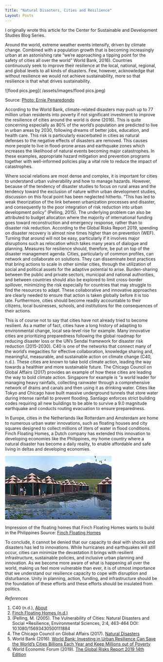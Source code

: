 ```yaml
---
Title: "Natural Disasters, Cities and Resilience"
Layout: Posts
---
```


I originally wrote this article for the Center for Sustainable and Development Studies Blog Series.

Around the world, extreme weather events intensify, driven by climate change. 
Combined with a population growth that is becoming increasingly urban at an astonishing rate “we’re approaching a tipping point for
the safety of cities all over the world” World Bank, 2016). Countries continuously seek to improve their resilience at the local, 
national, regional, and global levels to all kinds of disasters. Few, however, acknowledge that without resilience we would not achieve 
sustainability, more so that resilience is that what drives sustainability. 

![flood pics.jpeg]( /assets/images/flood pics.jpeg)

Source: [Photo: Ernie Penaredondo](https://www.flickr.com/photos/globalwaterpartnership/4682586822) 

According to the World Bank, climate-related disasters may push up to 77 million urban residents into poverty if not significant investment 
to improve the resilience of cities around the world is done (2016). This is quite concerning especially as 80% of the world’s population are 
predicted to live in urban areas by 2030, following dreams of better jobs, education, and health care. This risk is particularly exacerbated 
in cities as natural defenses to the negative effects of disasters are removed. This causes more people to live in flood-prone areas and earthquake 
zones which increases the likelihood of natural events becoming major catastrophes. In these examples, appropriate hazard mitigation and prevention 
programs together with well-informed policies play a vital role to reduce the impact of catastrophes.

Where social relations are most dense and complex, it is important for cities to understand urban vulnerability and how to manage hazards. 
However, because of the tendency of disaster studies to focus on rural areas and the tendency toward the exclusion of nature within urban development 
studies, discussion on this focal point has been neglected hitherto. “This has led to weak theorization of the link between urbanization processes 
and disaster, and consequently to the poor integration of risk reduction into urban development policy” (Pelling, 2015). 
The underlying problem can also be attributed to budget allocation where the majority of international funding goes toward 
reconstruction and emergency response, rather than to disaster risk reduction. According to the Global Risks Report 2019, 
spending on disaster recovery is almost nine times higher than on prevention (WEF). Turning that around will not be easy, 
particularly if it involves major disruptions such as relocation which takes many years of dialogue and planning. 
Measures for resilience should, therefore, be put on top of the disaster management agenda. Cities, particularly of common profiles, can network and 
collaborate on solutions. They can disseminate best practices that bring actions to scale in other similar cities, through the utilization of social 
and political assets for the adaptive potential to arise. Burden-sharing between the public and private sectors, municipal and national authorities, 
and between countries should also be explored to limit cross-border spillover, minimizing the risk especially for countries that may struggle to 
find the resources to adapt. These collaborative and innovative approaches are clearly needed to ensure that action is taken globally before 
it is too late. Furthermore, cities should become readily accountable to their citizens, local businesses, schools, and institutions for the
consequences of their actions.

This is of course not to say that cities have not already tried to become resilient. As a matter of fact, cities have a long history of adapting to environmental change, local sea-level rise for example. Many innovative cities are prioritizing preparedness following the global roadmap for reducing disaster loss or the UN’s Sendai framework for disaster risk reduction (2015-2030). C40 is one of the networks that connect many of the world’s megacities for effective collaboration, knowledge sharing and, meaningful, measurable, and sustainable action on climate change (C40, n.d.). These cities are known to take bold climate action, leading the way towards a healthier and more sustainable future.  The Chicago Council on Global Affairs (2017) provides an example of how these cities are leading the way to bold climate action. Singapore for example is “a world leader for managing heavy rainfalls, collecting rainwater through a comprehensive network of drains and canals and then using it as drinking water. Cities like Tokyo and Chicago have built massive underground tunnels that store water during intense rainfall to prevent flooding. Santiago enforces strict building codes requiring all new buildings to be able to survive a 9.0 magnitude earthquake and conducts routing evacuation to ensure preparedness. 

In Europe, cities in the Netherlands like Rotterdam and Amsterdam are home to numerous urban water innovations, such as floating houses and city squares designed to collect millions of liters of water in flood conditions. Finch Floating Homes,  a Dutch company has extended this innovation to developing economies like the Philippines, my home country where a natural disaster has become a daily reality, to enable affordable and safe living in deltas and developing economies.

![ finch-floating-homes.jpeg](/assets/images/finch-floating-homes.jpeg)

Impression of the floating homes that Finch Floating Homes wants to build in the Philippines 
Source: [Finch Floating Homes](https://www.dutchwatersector.com/news/crowdfunding-halfway-for-first-floating-homes-in-hagonoy-philippines) 

To conclude, it cannot be denied that our capacity to deal with shocks and disasters has led to innovations. While hurricanes and earthquakes will still occur, cities can minimize the devastation it brings with resilient infrastructure, sustainable policies, and inclusive urban planning and innovation. As we become more aware of what is happening all over the world, making us feel more vulnerable than ever, it is of utmost importance that we understand our resilience capacity to cope with disruption and disturbance. Unity in planning, action, funding, and infrastructure should be the foundation of these efforts and these efforts should be insulated from politics.

*References*

1. C40 (n.d.), [About](https://www.c40.org/about)
2. [Finch Floating Homes (n.d.)](http://www.finchfloatinghomes.com)
3. (Pelling, M. (2005). The Vulnerability of Cities: Natural Disasters and Social *Resilience, Environmental Sciences, 2:4, 463-464 DOI: 10.1080/15693430500111884
4. The Chicago Council on Global Affairs (2017). [Natural Disasters]( http://digital.thechicagocouncil.org/natural-disasters#home/2)
5. World Bank (2016). [World Bank: Investing in Urban Resilience Can Save the World’s Cities Billions Each Year and Keep Millions out of Poverty](http://www.worldbank.org/en/news/press-release/2016/10/12/world-bank-investing-in-urban-resilience-can-save-the-worlds-cities-billions-each-year-and-keep-millions-out-of-poverty)
6. World Economic Forum (2019). [The Global Risks Report 2019 14th Edition]( http://www3.weforum.org/docs/WEF_Global_Risks_Report_2019.pdf)

